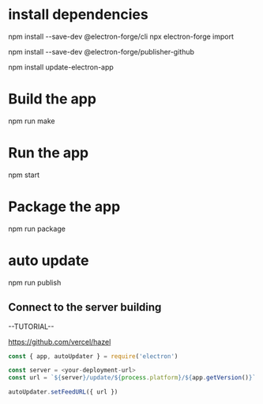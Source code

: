 # install dependencies

npm install --save-dev @electron-forge/cli
npx electron-forge import

npm install --save-dev @electron-forge/publisher-github

npm install update-electron-app

# Build the app

npm run make

# Run the app

npm start

# Package the app

npm run package

# auto update

npm run publish

## Connect to the server building

--TUTORIAL-- 

https://github.com/vercel/hazel

```js
const { app, autoUpdater } = require('electron')

const server = <your-deployment-url>
const url = `${server}/update/${process.platform}/${app.getVersion()}`

autoUpdater.setFeedURL({ url })

```